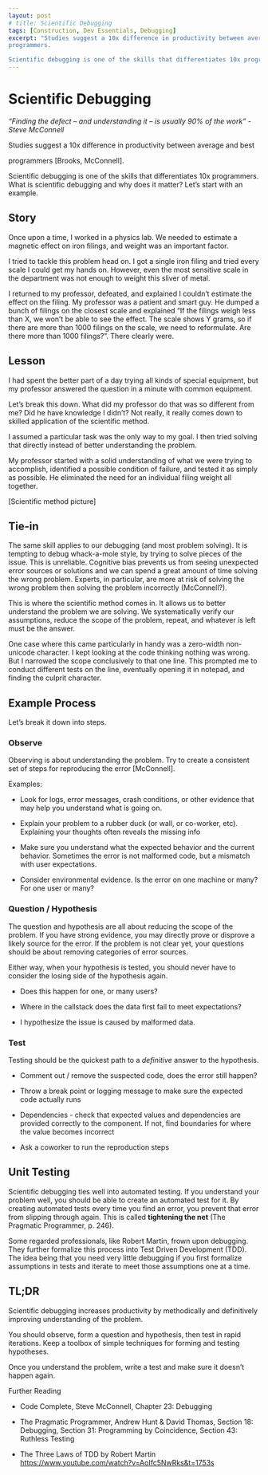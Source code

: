 ```yaml
---
layout: post
# title: Scientific Debugging
tags: [Construction, Dev Essentials, Debugging]
excerpt: "Studies suggest a 10x difference in productivity between average and best
programmers.

Scientific debugging is one of the skills that differentiates 10x programmers."
---
```


# Scientific Debugging

*“Finding the defect – and understanding it – is usually 90% of the work” -
Steve McConnell*

<!--more-->Studies suggest a 10x difference in productivity between average and best
programmers [Brooks, McConnell].

Scientific debugging is one of the skills that differentiates 10x programmers. <!--more-->
What is scientific debugging and why does it matter? Let’s start with an
example.

## Story

Once upon a time, I worked in a physics lab. We needed to estimate a magnetic
effect on iron filings, and weight was an important factor.

I tried to tackle this problem head on. I got a single iron filing and tried
every scale I could get my hands on. However, even the most sensitive scale in
the department was not enough to weight this sliver of metal.

I returned to my professor, defeated, and explained I couldn’t estimate the
effect on the filing. My professor was a patient and smart guy. He dumped a
bunch of filings on the closest scale and explained “If the filings weigh less
than X, we won’t be able to see the effect. The scale shows Y grams, so if there
are more than 1000 filings on the scale, we need to reformulate. Are there more
than 1000 filings?”. There clearly were.

## Lesson

I had spent the better part of a day trying all kinds of special equipment, but
my professor answered the question in a minute with common equipment.

Let’s break this down. What did my professor do that was so different from me?
Did he have knowledge I didn’t? Not really, it really comes down to skilled
application of the scientific method.

I assumed a particular task was the only way to my goal. I then tried solving
that directly instead of better understanding the problem.

My professor started with a solid understanding of what we were trying to
accomplish, identified a possible condition of failure, and tested it as simply
as possible. He eliminated the need for an individual filing weight all
together.

[Scientific method picture]

## Tie-in

The same skill applies to our debugging (and most problem solving). It is
tempting to debug whack-a-mole style, by trying to solve pieces of the issue.
This is unreliable. Cognitive bias prevents us from seeing unexpected error
sources or solutions and we can spend a great amount of time solving the wrong
problem. Experts, in particular, are more at risk of solving the wrong problem
then solving the problem incorrectly (McConnell?).

This is where the scientific method comes in. It allows us to better understand
the problem we are solving. We systematically verify our assumptions, reduce the
scope of the problem, repeat, and whatever is left must be the answer.

One case where this came particularly in handy was a zero-width non-unicode
character. I kept looking at the code thinking nothing was wrong. But I narrowed
the scope conclusively to that one line. This prompted me to conduct different
tests on the line, eventually opening it in notepad, and finding the culprit
character.

## Example Process

Let’s break it down into steps.

### Observe

Observing is about understanding the problem. Try to create a consistent set of
steps for reproducing the error [McConnell].

Examples:

-   Look for logs, error messages, crash conditions, or other evidence that may
    help you understand what is going on.

-   Explain your problem to a rubber duck (or wall, or co-worker, etc).
    Explaining your thoughts often reveals the missing info

-   Make sure you understand what the expected behavior and the current
    behavior. Sometimes the error is not malformed code, but a mismatch with
    user expectations.

-   Consider environmental evidence. Is the error on one machine or many? For
    one user or many?

### Question / Hypothesis

The question and hypothesis are all about reducing the scope of the problem. If
you have strong evidence, you may directly prove or disprove a likely source for
the error. If the problem is not clear yet, your questions should be about
removing categories of error sources.

Either way, when your hypothesis is tested, you should never have to consider
the losing side of the hypothesis again.

-   Does this happen for one, or many users?

-   Where in the callstack does the data first fail to meet expectations?

-   I hypothesize the issue is caused by malformed data.

### Test

Testing should be the quickest path to a *definitive* answer to the hypothesis.

-   Comment out / remove the suspected code, does the error still happen?

-   Throw a break point or logging message to make sure the expected code
    actually runs

-   Dependencies - check that expected values and dependencies are provided
    correctly to the component. If not, find boundaries for where the value
    becomes incorrect

-   Ask a coworker to run the reproduction steps

## Unit Testing

Scientific debugging ties well into automated testing. If you understand your
problem well, you should be able to create an automated test for it. By creating
automated tests every time you find an error, you prevent that error from
slipping through again. This is called **tightening the net** (The Pragmatic
Programmer, p. 246).

Some regarded professionals, like Robert Martin, frown upon debugging. They
further formalize this process into Test Driven Development (TDD). The idea
being that you need very little debugging if you first formalize assumptions in
tests and iterate to meet those assumptions one at a time.

## TL;DR

Scientific debugging increases productivity by methodically and definitively
improving understanding of the problem.

You should observe, form a question and hypothesis, then test in rapid
iterations. Keep a toolbox of simple techniques for forming and testing
hypotheses.

Once you understand the problem, write a test and make sure it doesn’t happen
again.

Further Reading

-   Code Complete, Steve McConnell, Chapter 23: Debugging

-   The Pragmatic Programmer, Andrew Hunt & David Thomas, Section 18: Debugging,
    Section 31: Programming by Coincidence, Section 43: Ruthless Testing

-   The Three Laws of TDD by Robert Martin
    <https://www.youtube.com/watch?v=AoIfc5NwRks&t=1753s>
